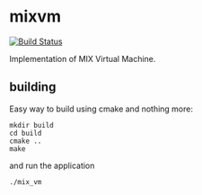 # mixvm

[![Build Status](https://travis-ci.org/Alexander-Ignatyev/mixvm.svg?branch=master)](https://travis-ci.org/Alexander-Ignatyev/mixvm)

Implementation of MIX Virtual Machine.

## building

Easy way to build using cmake and nothing more:

```
mkdir build
cd build
cmake ..
make
```

and run the application

```
./mix_vm
```
